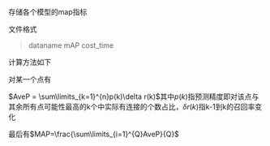 存储各个模型的map指标

文件格式
> dataname mAP cost_time

计算方法如下

对某一个点有

$AveP = \sum\limits_{k=1}^{n}p(k)\delta r(k)$其中$p(k)$指预测精度即对该点与其余所有点可能性最高的k个中实际有连接的个数占比，$\delta r(k)$指k-1到k的召回率变化

最后有$MAP=\frac{\sum\limits_{i=1}^{Q}AveP}{Q}$